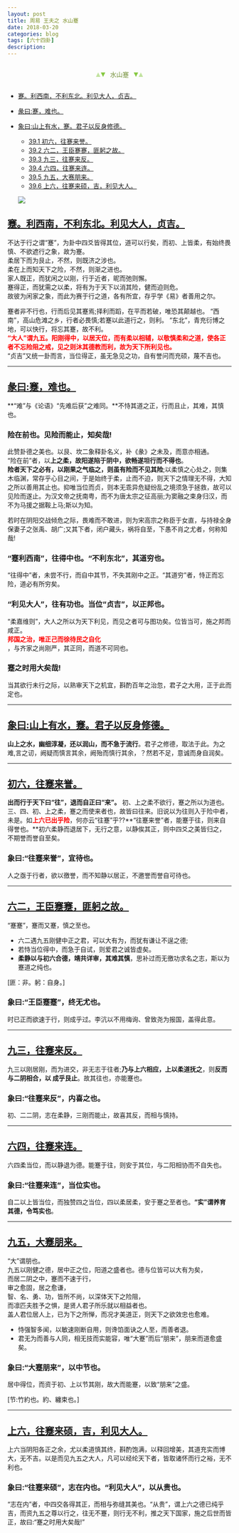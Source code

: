 ```yaml
---
layout: post
title: 周易 王夫之 水山蹇
date: 2018-03-20
categories: blog
tags: [六十四卦]
description: 
---
```


<span id = "jump"></span>


<section style="margin: 0px auto; text-align: center;">
    <section class="xhr" style="width: 0px; height: 0px; border-left: 5px solid transparent; border-right: 5px solid transparent; border-bottom: 10px solid rgb(135, 201, 67); display: inline-block; opacity: 0.5; border-top-color: rgb(135, 201, 67);"></section>
    <section class="xhr" style="width: 0px; height: 0px; border-left: 5px solid transparent; border-right: 5px solid transparent; border-top: 10px solid rgb(135, 201, 67); display: inline-block; margin-left: -3px; border-bottom-color: rgb(135, 201, 67);"></section>
    <section style="
margin-left: 0.5em;
display: inline-block;">
        <p>
            <span style="color: rgb(118, 146, 60);">水山蹇</span>
        </p>
    </section>
    <section class="xhr" style="margin-left: 0.5em; width: 0px; height: 0px; border-left: 5px solid transparent; border-right: 5px solid transparent; border-top: 10px solid rgb(135, 201, 67); display: inline-block; border-bottom-color: rgb(135, 201, 67);"></section>
    <section class="xhr" style="width: 0px; height: 0px; border-left: 5px solid transparent; border-right: 5px solid transparent; border-bottom: 10px solid rgb(135, 201, 67); display: inline-block; opacity: 0.5; margin-left: -3px; border-top-color: rgb(135, 201, 67);"></section>
</section>

- [蹇。利西南，不利东北。利见大人，贞吉。](#jump蹇。利西南，)
- [彖曰:蹇，难也。](#jump蹇，难也。)
- [象曰:山上有水，蹇。君子以反身修德。](#jump山上有水)
  - [39.1 初六，往蹇来誉。](#jump往蹇来誉。)
  - [39.2 六二，王臣蹇蹇，匪躬之故。](#jump王臣蹇蹇)
  - [39.3 九三，往蹇来反。](#jump往蹇来反)
  - [39.4 六四，往蹇来连。](#jump往蹇来连)
  - [39.5 九五，大赛朋来。](#jump大赛朋来)
  - [39.6 上六，往蹇来硕，吉，利见大人。](#jump往蹇来硕)
  
  ![](http://www.guoyi360.com/uploads/allimg/130811/1-130Q1101131116.jpg)


<span id = "jump蹇。利西南，"></span>
## [蹇。利西南，不利东北。利见大人，贞吉。](#jump)
不达于行之谓“蹇”，为卦中四爻皆得其位，道可以行矣，而初、上皆柔，有始终畏慎、不欲遮行之象，故为蹇。<br>
柔居下而为艮止，不然，则既济之涉也。<br>
柔在上而知天下之险，不然，则渐之进也。<br>
家人既正，而犹闲之以刚，行于近者，昵而弛则懈。<br>
蹇得正，而犹需之以柔，将有为于天下以消其险，健而迫则危。<br>
故彼为闲家之象，而此为赛于行之道，各有所宜，存乎学《易》者善用之尔。


蹇者非不行也，行而后见其蹇焉;择利而蹈，在平而若破，唯恐其颠越也。
“西南”，高山危滩之乡，行者必畏慎;若蹇以此道行之，则利。
“东北”，青充衍博之地，可以快行，将忘其蹇，故不利。<font color="#FF0000"><b><br>“大人”谓九五。阳刚得中，以居天位，而有柔以相辅，以敬慎柔和之道，使各正者不忘险阻之戒，见之则沐其德教而利，故为天下所利见也。<br></b></font>“贞吉”又统一卦而言，当位得正，虽无急见之功，自有誉问而充硕，蔑不吉也。

----

<span id = "jump蹇，难也。"></span>
## [彖曰:蹇，难也。](#jump)
**“难”与《论语》“先难后获”之难同。**不恃其道之正，行而且止，其难，其慎也。

### 险在前也。见险而能止，知矣哉!
此赞卦德之美也。以艮、坎二象释卦名义，补《彖》之未及，而意亦相通。<br>
“险在前”者，以**上之柔，故阳遂陷于阴中，欲畅遂坦行而不得也**。<br>
**险者天下之必有，以刚果之气临之，则虽有险而不见其险**;以柔慎之心处之，则集木临渊，常存乎心目之间，于是始终于柔，止而不迫，则天下之情理无不得，大知之所以善用其止也。抑唯当位而贞，则本无乖异危疑纷乱之境须急于拯救，故可以见险而遂止。为汉文帝之抚南粤，而不为唐太宗之征高丽;为窦融之束身归汉，而不为马援之据鞍上马;斯以为知。


若时在阴阳交战倾危之际，畏难而不敢进，则为宋高宗之称臣于女直，与持禄全身保妻子之张禹、胡广;又其下者，闭户藏头，祸将自至，下愚不肖之尤者，何称知哉!

### “蹇利西南”，往得中也。“不利东北”，其道穷也。
“往得中”者，未尝不行，而自中其节，不失其刚中之正。“其道穷”者，恃正而忘险，道必有所穷矣。

### “利见大人”，往有功也。当位“贞吉”，以正邦也。
“柔嘉维则”，大人之所以为天下利见，而见之者可与图功矣。位皆当可，施之邦而咸正。<font color="#FF0000"><b><br>邦国之治，唯正己而徐待民之自化<br></b></font>，与齐家之尚刚严，其正同，而道不可同也。

### 蹇之时用大矣哉!
当其欲行未行之际，以熟审天下之机宜，斟酌百年之治忽，君子之大用，正于此而定也。

----

<span id = "jump山上有水"></span>
## [象曰:山上有水，蹇。君子以反身修德。](#jump)
**山上之水，幽细淳凝，还以润山，而不急于流行**。君子之修德，取法于此。为之难,言之讱，阙疑而慎言其余，阙殆而慎行其余，？然若不足，意诚而身自润矣。

----

<span id = "jump往蹇来誉。"></span>
## [初六，往蹇来誉。](#jump)
**出而行于天下曰“往”，退而自正曰“来”。**
初、上之柔不欲行，蹇之所以为道也。三、四、初、上之柔，蹇之而使来者也，故皆曰往来。旧说以为往则入于险中者，未是。如<font color="#FF0000"><b>上六已出乎险</b></font>，何亦云“往蹇”乎??**“往蹇来誉”者，能蹇于往，则来自得誉也。**初六柔静而退居下，无行之意，以静俟其正，则中四爻之美皆归之，不期誉而誉自至矣。

### 象曰:“往蹇来誉”，宜待也。
人之亟于行者，欲以徼誉，而不知静以居正，不邀誉而誉自可待也。

----

<span id = "jump王臣蹇蹇"></span>
## [六二，王臣蹇蹇，匪躬之故。](#jump)
“蹇蹇”，蹇而又蹇，慎之至也。
- 六二遇九五刚健中正之君，可以大有为，而犹有谦让不逞之德;
- 若恃当位得中，而急于自试，则爱君之诚皆虚矣。
- **柔静以与初六合德，靖共详审，其难其慎**，思补过而无徼功求名之志，斯以为蹇道之纯也。


[匪：非。躬：自身。]

### 象曰:“王臣蹇蹇”，终无尤也。
时已正而欲速于行，则成乎过。李沆以不用梅询、曾致尧为报国，盖得此意。

----

<span id = "jump往蹇来反"></span>
## [九三，往蹇来反。](#jump)
九三以刚居刚，而为进交，非无志于往者;**乃与上六相应，上以柔道抚之**，则**反而与二阴相合，以 成乎艮止**。故其往也，亦能蹇也。

### 象曰:“往蹇来反”，内喜之也。
初、二二阴，志在柔静，三刚而能止，故喜其反，而相与慎持。

----

<span id = "jump蹇。利西南，"></span>
## [六四，往蹇来连。](#jump)
六四柔当位，而以静退为德。能蹇于往，则安于其位，与二阳相协而不自失也。

### 象曰:“往蹇来连”，当位实也。
自二以上皆当位，而独赞四之当位，四以柔居柔，安于蹇之至者也。**“实”谓养育其德，令笃实也**。

----

<span id = "jump蹇。利西南，"></span>
## [九五，大蹇朋来。](#jump)
“大”谓朋也。<br>
九五以刚健之德，居中正之位，阳道之盛者也。德与位皆可以大有为矣，<br>
而居二阴之中，蹇而不速于行，<br>
审之愈固，居之愈谦，<br>
智、名、勇、功，皆所不尚，以深体天下之险阻，<br>
而凛匹夫胜予之惧，是贤人君子所乐就以相益者也。<br>
盖人君位居人上，已为下之所惮，而况才美道正，则天下之欲效忠也愈难。
- 恃强智多闻，以敏速刚断自用，则谗馅面诀之人至，而善者退。
- 君无为而善与人同，相无技而实能容，唯“大蹇”而后“朋来”，朋来而道愈盛矣。


### 象曰:“大蹇朋来”，以中节也。
居中得位，而资于初、上以节其刚，故大而能蹇，以致“朋来”之盛。

[节:竹約也。約、纏束也。]

----

<span id = "jump蹇。利西南，"></span>
## [上六，往蹇来硕，吉，利见大人。](#jump)
上六当阴阳各正之余，尤以柔道慎其终，斟酌饱满，以释回增美，其道充实而博大，无不吉。以是而见九五之大人，凡可以经纶天下者，皆取诸怀而行之裕，无不利也。

### 象曰:“往蹇来硕”，志在内也。“利见大人”，以从贵也。
“志在内”者，中四交各得其正，而相与弥缝其美也。“从贵”，谓上六之德已纯乎吉，而资九五之尊以行之，往无不蹇，则行无不利，推之天下国家，施之后世而皆正，故曰:“蹇之时用大矣哉!”

